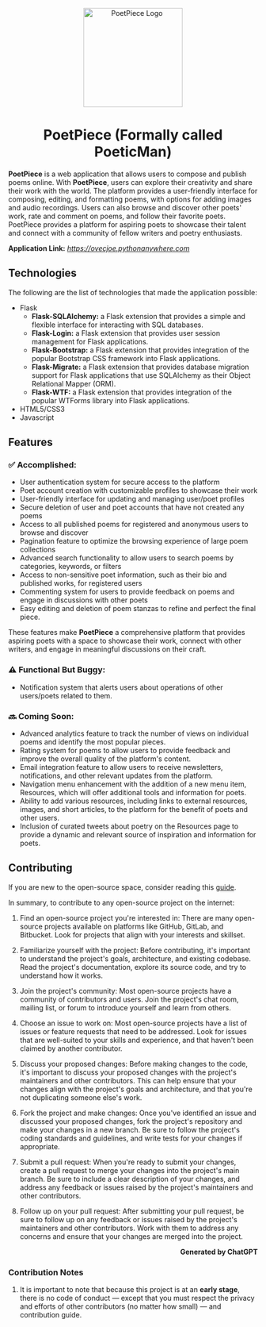 <p align="center">
  <img src="./app/static/assets/logo.png" width="200px" height="200px" alt="PoetPiece Logo">
</p>
<h1 align="center">PoetPiece (Formally called PoeticMan)</h1>

**PoetPiece** is a web application that allows users to compose and publish poems online. With **PoetPiece**, users can explore their creativity and share their work with the world. The platform provides a user-friendly interface for composing, editing, and formatting poems, with options for adding images and audio recordings. Users can also browse and discover other poets' work, rate and comment on poems, and follow their favorite poets. PoetPiece provides a platform for aspiring poets to showcase their talent and connect with a community of fellow writers and poetry enthusiasts.

**Application Link:** _https://ovecjoe.pythonanywhere.com_

## Technologies

The following are the list of technologies that made the application possible:
- Flask
  - **Flask-SQLAlchemy:** a Flask extension that provides a simple and flexible interface for interacting with SQL databases.
  - **Flask-Login:** a Flask extension that provides user session management for Flask applications.
  - **Flask-Bootstrap:** a Flask extension that provides integration of the popular Bootstrap CSS framework into Flask applications.
  - **Flask-Migrate:** a Flask extension that provides database migration support for Flask applications that use SQLAlchemy as their Object Relational Mapper (ORM).
  - **Flask-WTF:** a Flask extension that provides integration of the popular WTForms library into Flask applications.
- HTML5/CSS3
- Javascript

## Features

### ✅ Accomplished:
- User authentication system for secure access to the platform
- Poet account creation with customizable profiles to showcase their work
- User-friendly interface for updating and managing user/poet profiles
- Secure deletion of user and poet accounts that have not created any poems
- Access to all published poems for registered and anonymous users to browse and discover
- Pagination feature to optimize the browsing experience of large poem collections
- Advanced search functionality to allow users to search poems by categories, keywords, or filters
- Access to non-sensitive poet information, such as their bio and published works, for registered users
- Commenting system for users to provide feedback on poems and engage in discussions with other poets
- Easy editing and deletion of poem stanzas to refine and perfect the final piece.

These features make **PoetPiece** a comprehensive platform that provides aspiring poets with a space to showcase their work, connect with other writers, and engage in meaningful discussions on their craft.

### ⚠️ Functional But Buggy:
- Notification system that alerts users about operations of other users/poets related to them.

### 🔜 Coming Soon:
- Advanced analytics feature to track the number of views on individual poems and identify the most popular pieces.
- Rating system for poems to allow users to provide feedback and improve the overall quality of the platform's content.
- Email integration feature to allow users to receive newsletters, notifications, and other relevant updates from the platform.
- Navigation menu enhancement with the addition of a new menu item, Resources, which will offer additional tools and information for poets.
- Ability to add various resources, including links to external resources, images, and short articles, to the platform for the benefit of poets and other users.
- Inclusion of curated tweets about poetry on the Resources page to provide a dynamic and relevant source of inspiration and information for poets.

## Contributing

If you are new to the open-source space, consider reading this [guide](https://www.freecodecamp.org/news/how-to-contribute-to-open-source-projects-beginners-guide/).

In summary, to contribute to any open-source project on the internet:
1. Find an open-source project you're interested in: There are many open-source projects available on platforms like GitHub, GitLab, and Bitbucket. Look for projects that align with your interests and skillset.

2. Familiarize yourself with the project: Before contributing, it's important to understand the project's goals, architecture, and existing codebase. Read the project's documentation, explore its source code, and try to understand how it works.

3. Join the project's community: Most open-source projects have a community of contributors and users. Join the project's chat room, mailing list, or forum to introduce yourself and learn from others.

4. Choose an issue to work on: Most open-source projects have a list of issues or feature requests that need to be addressed. Look for issues that are well-suited to your skills and experience, and that haven't been claimed by another contributor.

5. Discuss your proposed changes: Before making changes to the code, it's important to discuss your proposed changes with the project's maintainers and other contributors. This can help ensure that your changes align with the project's goals and architecture, and that you're not duplicating someone else's work.

6. Fork the project and make changes: Once you've identified an issue and discussed your proposed changes, fork the project's repository and make your changes in a new branch. Be sure to follow the project's coding standards and guidelines, and write tests for your changes if appropriate.

6. Submit a pull request: When you're ready to submit your changes, create a pull request to merge your changes into the project's main branch. Be sure to include a clear description of your changes, and address any feedback or issues raised by the project's maintainers and other contributors.

7. Follow up on your pull request: After submitting your pull request, be sure to follow up on any feedback or issues raised by the project's maintainers and other contributors. Work with them to address any concerns and ensure that your changes are merged into the project.

<p align="end"><strong>Generated by ChatGPT</strong></p>

### Contribution Notes

1. It is important to note that because this project is at an **early stage**, there is no code of conduct &mdash; except that you must respect the privacy and efforts of other contributors (no matter how small) &mdash; and contribution guide.
